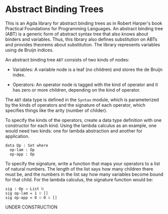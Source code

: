 # Abstract Binding Trees

This is an Agda library for abstract binding trees as in Robert
Harper's book Practical Foundations for Programming Languages.  An
abstract binding tree (ABT) is a generic form of abstract syntax tree
that also knows about binders and variables. Thus, this library also
defines substitution on ABTs and provides theorems about substitution.
The library represents variables using de Bruijn indices.

An abstract binding tree `ABT` consists of two kinds of nodes:

* Variables: A variable node is a leaf (no children) and stores the de
  Bruijn index.
  
* Operators: An operator node is tagged with the kind of operator and
  it has zero or more children, depending on the kind of operator.

The `ABT` data type is defined in the `Syntax` module, which is
parameterized by the kinds of operators and the signature of each
operator, which specifies things like the arity (number of
childer).

To specify the kinds of the operators, create a data type definition
with one constructor for each kind. Using the lambda calculus as an
example, one would need two kinds: one for lambda abstraction and
another for application.

	data Op : Set where
	  op-lam : Op
	  op-app : Op

To specify the signature, write a function that maps your operators to
a list of natural numbers. The length of the list says how many
children there must be, and the numbers in the list say how many
variables become bound for that child. For the lambda calculus,
the signature function would be:

	sig : Op → List ℕ
	sig op-lam = 1 ∷ []
	sig op-app = 0 ∷ 0 ∷ []

UNDER CONSTRUCTION
